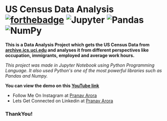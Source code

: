# US Census Data Analysis [![forthebadge](https://forthebadge.com/images/badges/made-with-python.svg)](https://forthebadge.com) <img alt="Jupyter" src="https://img.shields.io/badge/Jupyter-%23F37626.svg?&style=for-the-badge&logo=Jupyter&logoColor=white" />  <img alt="Pandas" src="https://img.shields.io/badge/pandas-%23150458.svg?&style=for-the-badge&logo=pandas&logoColor=white" /> <img alt="NumPy" src="https://img.shields.io/badge/numpy-%23013243.svg?&style=for-the-badge&logo=numpy&logoColor=white" />

**This is a Data Analysis Project which gets the US Census Data from [archive.ics.uci.edu](https://archive.ics.uci.edu/) and analyses it from different perspectives like occupation, immigrants, employed and average work hours.**

_This project was made in Jupyter Notebook using Python Programming Language. It also used Python's one of the most powerful libraries such as Pandas and Numpy._

**You can view the demo on this [YouTube link](https://www.youtube.com/watch?v=mV5M6y-XkC8&ab_channel=MyKarma)**

* Follow Me On Instagram at [Pranav Arora](https://www.instagram.com/arorapranav187)
* Lets Get Connected on Linkedin at [Pranav Arora](https://www.linkedin.com/in/pranav-arora-354b71bb/)


### ThankYou!
